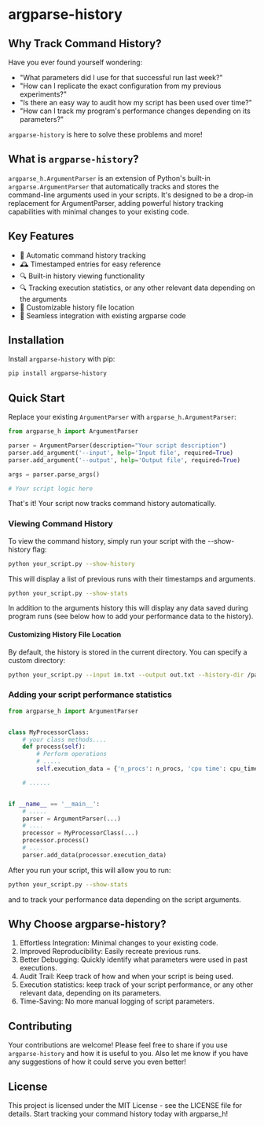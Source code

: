 # argparse-history

## Why Track Command History?

Have you ever found yourself wondering:
- "What parameters did I use for that successful run last week?"
- "How can I replicate the exact configuration from my previous experiments?"
- "Is there an easy way to audit how my script has been used over time?"
- "How can I track my program's performance changes depending on its parameters?"

`argparse-history` is here to solve these problems and more!

## What is `argparse-history`?

`argparse_h.ArgumentParser` is an extension of Python's built-in `argparse.ArgumentParser` that automatically tracks and stores the command-line arguments used in your scripts. It's designed to be a drop-in replacement for ArgumentParser, adding powerful history tracking capabilities with minimal changes to your existing code.

## Key Features

- 📜 Automatic command history tracking
- 🕰️ Timestamped entries for easy reference
- 🔍 Built-in history viewing functionality
- 🔍 Tracking execution statistics, or any other relevant data depending on the arguments
- 📁 Customizable history file location
- 🔌 Seamless integration with existing argparse code

## Installation

Install `argparse-history` with pip:

```bash
pip install argparse-history
```

## Quick Start
Replace your existing `ArgumentParser` with `argparse_h.ArgumentParser`:

```python
from argparse_h import ArgumentParser

parser = ArgumentParser(description="Your script description")
parser.add_argument('--input', help='Input file', required=True)
parser.add_argument('--output', help='Output file', required=True)

args = parser.parse_args()

# Your script logic here

```

That's it! Your script now tracks command history automatically.

### Viewing Command History
To view the command history, simply run your script with the --show-history flag:

```bash
python your_script.py --show-history
```

This will display a list of previous runs with their timestamps and arguments.

```bash
python your_script.py --show-stats
```

In addition to the arguments history this will display any data saved during program runs (see below
how to add your performance data to the history).


#### Customizing History File Location

By default, the history is stored in the current directory. You can specify a custom directory:

```bash
python your_script.py --input in.txt --output out.txt --history-dir /path/to/history
```

### Adding your script performance statistics

```python
from argparse_h import ArgumentParser


class MyProcessorClass:
    # your class methods....
    def process(self):
        # Perform operations
        # .....
        self.execution_data = {'n_procs': n_procs, 'cpu time': cpu_time, 'elapsed time': elapsed_time}

    # ......


if __name__ == '__main__':
    # .....
    parser = ArgumentParser(...)
    # ....
    processor = MyProcessorClass(...)
    processor.process()
    # ....
    parser.add_data(processor.execution_data)
```

After you run your script, this will allow you to run: 
```bash
python your_script.py --show-stats
```
and to track your performance data depending on the script arguments. 


## Why Choose argparse-history?

1. Effortless Integration: Minimal changes to your existing code.
2. Improved Reproducibility: Easily recreate previous runs.
3. Better Debugging: Quickly identify what parameters were used in past executions.
4. Audit Trail: Keep track of how and when your script is being used.
5. Execution statistics: keep track of your script performance, or any other relevant data, depending on its parameters.
5. Time-Saving: No more manual logging of script parameters.

## Contributing
Your contributions are welcome! Please feel free to share if you use `argparse-history` and how it is useful to you. 
Also let me know if you have any suggestions of how it could serve you even better!

## License

This project is licensed under the MIT License - see the LICENSE file for details. Start tracking your command history today with argparse_h!

